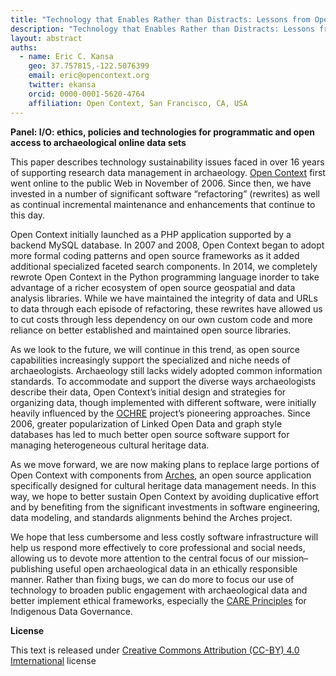 ```yaml
---
title: "Technology that Enables Rather than Distracts: Lessons from Open Context and Sustaining Open Archaeological Data"
description: "Technology that Enables Rather than Distracts: Lessons from Open Context and Sustaining Open Archaeological Data"
layout: abstract
auths:
  - name: Eric C. Kansa
    geo: 37.757815,-122.5076399
    email: eric@opencontext.org
    twitter: ekansa
    orcid: 0000-0001-5620-4764
    affiliation: Open Context, San Francisco, CA, USA
---
```


**Panel: I/O: ethics, policies and technologies for programmatic and open access to archaeological online data sets**

This paper describes technology sustainability issues faced in over 16 years of supporting research data management in archaeology. 
[Open Context](https://opencontext.org/) first went online to the public Web in November of 2006. Since then, we have invested in a number of significant software “refactoring” (rewrites) as well as continual incremental maintenance and enhancements that continue to this day. 

Open Context initially launched as a PHP application supported by a backend MySQL database. In 2007 and 2008, Open Context began to adopt more formal coding patterns and open source frameworks as it added additional specialized faceted search components. In 2014, we completely rewrote Open Context in the Python programming language inorder to take advantage of a richer ecosystem of open source geospatial and data analysis libraries. While we have maintained the integrity of data and URLs to data through each episode of refactoring, these rewrites have allowed us to cut costs through less dependency on our own custom code and more reliance on better established and maintained open source libraries. 

As we look to the future, we will continue in this trend, as open source capabilities increasingly support the specialized and niche needs of archaeologists. Archaeology still lacks widely adopted common information standards. To accommodate and support the diverse ways archaeologists describe their data, Open Context’s initial design and strategies for organizing data, though implemented with different software, were initially heavily influenced by the [OCHRE](https://voices.uchicago.edu/crescat/) project’s pioneering approaches. Since 2006, greater popularization of Linked Open Data and graph style databases has led to much better open source software support for managing heterogeneous cultural heritage data.

As we move forward, we are now making plans to replace large portions of Open Context with components from [Arches](https://archesproject.org/), an open source application specifically designed for cultural heritage data management needs. In this way, we hope to better sustain Open Context by avoiding duplicative effort and by benefiting from the significant investments in software engineering, data modeling, and standards alignments behind the Arches project.

We hope that less cumbersome and less costly software infrastructure will help us respond more effectively to core professional and social needs, allowing us to devote more attention to the central focus of our mission– publishing useful open archaeological data in an ethically responsible manner. Rather than fixing bugs, we can do more to focus our use of technology to broaden public engagement with archaeological data and better implement ethical frameworks, especially the [CARE Principles](https://www.gida-global.org/care) for Indigenous Data Governance. 



**License**

This text is released under [Creative Commons Attribution (CC-BY) 4.0 Imternational](https://creativecommons.org/licenses/by/4.0/) license

